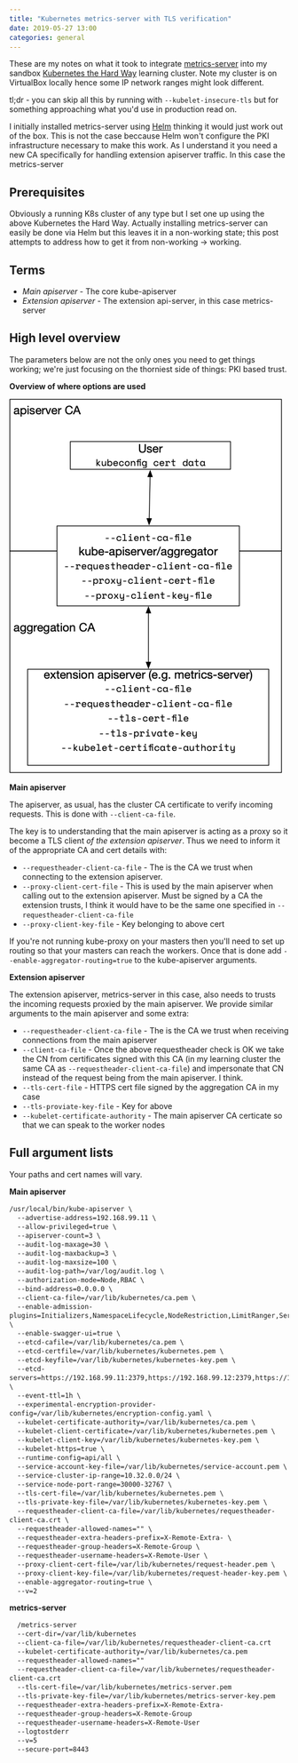 ```yaml
---
title: "Kubernetes metrics-server with TLS verification"
date: 2019-05-27 13:00
categories: general
---
```


These are my notes on what it took to integrate [metrics-server](https://github.com/kubernetes-incubator/metrics-server)
into my sandbox [Kubernetes the Hard Way](https://github.com/kelseyhightower/kubernetes-the-hard-way) learning cluster.
Note my cluster is on VirtualBox locally hence some IP network ranges might look different.

tl;dr - you can skip all this by running with `--kubelet-insecure-tls` but for something approaching what you'd use in
production read on.

I initially installed metrics-server using [Helm](https://github.com/helm/charts/tree/master/stable/metrics-server) thinking
it would just work out of the box. This is not the case beccause Helm won't configure the PKI infrastructure necessary
to make this work. As I understand it you need a new CA specifically for handling extension apiserver traffic. In this
case the metrics-server

## Prerequisites

Obviously a running K8s cluster of any type but I set one up using the above Kubernetes the Hard Way. Actually
installing metrics-server can easily be done via Helm but this leaves it in a non-working state; this post attempts to
address how to get it from non-working -> working.

## Terms

- _Main apiserver_ - The core kube-apiserver
- _Extension apiserver_ - The extension api-server, in this case metrics-server

## High level overview

The parameters below are not the only ones you need to get things working; we're just focusing on the thorniest side of
things: PKI based trust.

**Overview of where options are used**

![k8s_aggregation.png](/images/k8s_aggregation.png)

**Main apiserver**

The apiserver, as usual, has the cluster CA certificate to verify incoming requests. This is done with
`--client-ca-file`.

The key is to understanding that the main apiserver is acting as a proxy so it become a TLS client _of the extension
apiserver_. Thus we need to inform it of the appropriate CA and cert details with:

- `--requestheader-client-ca-file` - The is the CA we trust when connecting to the extension apiserver.
- `--proxy-client-cert-file` - This is used by the main apiserver when calling out to the extension apiserver. Must be
    signed by a CA the extension trusts, I think it would have to be the same one specified in
    `--requestheader-client-ca-file`
- `--proxy-client-key-file` - Key belonging to above cert

If you're not running kube-proxy on your masters then you'll need to set up routing so that your masters can reach the
workers. Once that is done add `--enable-aggregator-routing=true` to the kube-apiserver arguments.

**Extension apiserver**

The extension apiserver, metrics-server in this case, also needs to trusts the incoming requests proxied by the main
apiserver. We provide similar arguments to the main apiserver and some extra:

- `--requestheader-client-ca-file` - The is the CA we trust when receiving connections from the main apiserver
- `--client-ca-file` - Once the above requestheader check is OK we take the CN from certificates signed with this CA (in
    my learning cluster the same CA as `--requestheader-client-ca-file`) and impersonate that CN instead of the request
    being from the main apiserver. I think.
- `--tls-cert-file` - HTTPS cert file signed by the aggregation CA in my case
- `--tls-proviate-key-file` - Key for above
- `--kubelet-certificate-authority` - The main apiserver CA certicate so that we can speak to the worker nodes

## Full argument lists

Your paths and cert names will vary.

**Main apiserver**

```
/usr/local/bin/kube-apiserver \
  --advertise-address=192.168.99.11 \
  --allow-privileged=true \
  --apiserver-count=3 \
  --audit-log-maxage=30 \
  --audit-log-maxbackup=3 \
  --audit-log-maxsize=100 \
  --audit-log-path=/var/log/audit.log \
  --authorization-mode=Node,RBAC \
  --bind-address=0.0.0.0 \
  --client-ca-file=/var/lib/kubernetes/ca.pem \
  --enable-admission-plugins=Initializers,NamespaceLifecycle,NodeRestriction,LimitRanger,ServiceAccount,DefaultStorageClass,ResourceQuota \
  --enable-swagger-ui=true \
  --etcd-cafile=/var/lib/kubernetes/ca.pem \
  --etcd-certfile=/var/lib/kubernetes/kubernetes.pem \
  --etcd-keyfile=/var/lib/kubernetes/kubernetes-key.pem \
  --etcd-servers=https://192.168.99.11:2379,https://192.168.99.12:2379,https://192.168.99.13:2379 \
  --event-ttl=1h \
  --experimental-encryption-provider-config=/var/lib/kubernetes/encryption-config.yaml \
  --kubelet-certificate-authority=/var/lib/kubernetes/ca.pem \
  --kubelet-client-certificate=/var/lib/kubernetes/kubernetes.pem \
  --kubelet-client-key=/var/lib/kubernetes/kubernetes-key.pem \
  --kubelet-https=true \
  --runtime-config=api/all \
  --service-account-key-file=/var/lib/kubernetes/service-account.pem \
  --service-cluster-ip-range=10.32.0.0/24 \
  --service-node-port-range=30000-32767 \
  --tls-cert-file=/var/lib/kubernetes/kubernetes.pem \
  --tls-private-key-file=/var/lib/kubernetes/kubernetes-key.pem \
  --requestheader-client-ca-file=/var/lib/kubernetes/requestheader-client-ca.crt \
  --requestheader-allowed-names="" \
  --requestheader-extra-headers-prefix=X-Remote-Extra- \
  --requestheader-group-headers=X-Remote-Group \
  --requestheader-username-headers=X-Remote-User \
  --proxy-client-cert-file=/var/lib/kubernetes/request-header.pem \
  --proxy-client-key-file=/var/lib/kubernetes/request-header-key.pem \
  --enable-aggregator-routing=true \
  --v=2
```

**metrics-server**

```
  /metrics-server
  --cert-dir=/var/lib/kubernetes
  --client-ca-file=/var/lib/kubernetes/requestheader-client-ca.crt
  --kubelet-certificate-authority=/var/lib/kubernetes/ca.pem
  --requestheader-allowed-names=""
  --requestheader-client-ca-file=/var/lib/kubernetes/requestheader-client-ca.crt
  --tls-cert-file=/var/lib/kubernetes/metrics-server.pem
  --tls-private-key-file=/var/lib/kubernetes/metrics-server-key.pem
  --requestheader-extra-headers-prefix=X-Remote-Extra-
  --requestheader-group-headers=X-Remote-Group
  --requestheader-username-headers=X-Remote-User
  --logtostderr
  --v=5
  --secure-port=8443
```
